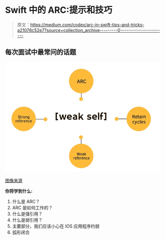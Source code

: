 # Swift 中的 ARC:提示和技巧

> 原文：<https://medium.com/codex/arc-in-swift-tips-and-tricks-a21076c52e7?source=collection_archive---------0----------------------->

## 每次面试中最常问的话题

![](img/e45210e6b8cdd02c09fd152599bb643b.png)

[图像来源](https://www.google.com/search?q=arc+in+swift+images&tbm=isch&ved=2ahUKEwiEm7CT7oH4AhW9_rsIHcy1CBoQ2-cCegQIABAA&oq=arc+in+swift+images&gs_lcp=CgNpbWcQAzoECCMQJzoFCAAQgAQ6BAgAEEM6BAgAEBhQhARYrBNgkxRoAHAAeACAAb0BiAGLGpIBBDAuMTmYAQCgAQGqAQtnd3Mtd2l6LWltZ8ABAQ&sclient=img&ei=iOiRYoS3G7397_UPzOui0AE&bih=821&biw=1440#imgrc=7QFK-h2y8cNKiM)

**你将学到什么:**

1.  什么是 ARC？
2.  ARC 是如何工作的？
3.  什么是强引用？
4.  什么是弱引用？
5.  主要部分，我们应该小心在 IOS 应用程序约弱
6.  弧形闭合
